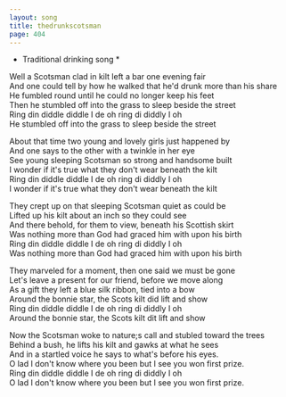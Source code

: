 ```yaml
---
layout: song
title: thedrunkscotsman
page: 404
---
```


* Traditional drinking song *  

Well a Scotsman clad in kilt left a bar one evening fair  
And one could tell by how he walked that he'd drunk more than his share  
He fumbled round until he could no longer keep his feet  
Then he stumbled off into the grass to sleep beside the street  
Ring din diddle diddle I de oh ring di diddly I oh  
He stumbled off into the grass to sleep beside the street  

About that time two young and lovely girls just happened by  
And one says to the other with a twinkle in her eye  
See young sleeping Scotsman so strong and handsome built  
I wonder if it's true what they don't wear beneath the kilt  
Ring din diddle diddle I de oh ring di diddly I oh  
I wonder if it's true what they don't wear beneath the kilt  

They crept up on that sleeping Scotsman quiet as could be  
Lifted up his kilt about an inch so they could see  
And there behold, for them to view, beneath his Scottish skirt  
Was nothing more than God had graced him with upon his birth  
Ring din diddle diddle I de oh ring di diddly I oh  
Was nothing more than God had graced him with upon his birth  

They marveled for a moment, then one said we must be gone  
Let's leave a present for our friend, before we move along  
As a gift they left a blue silk ribbon, tied into a bow  
Around the bonnie star, the Scots kilt did lift and show  
Ring din diddle diddle I de oh ring di diddly I oh  
Around the bonnie star, the Scots kilt dit lift and show  

Now the Scotsman woke to nature;s call and stubled toward the trees  
Behind a bush, he lifts his kilt and gawks at what he sees  
And in a startled voice he says to what's before his eyes.  
O lad I don't know where you been but I see you won first prize.  
Ring din diddle diddle I de oh ring di diddly I oh  
O lad I don't know where you been but I see you won first prize.  
